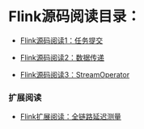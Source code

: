 # Flink源码阅读目录：

* [Flink源码阅读1：任务提交](../master/doc/jobsubmit.md)

* [Flink源码阅读2：数据传递](../master/doc/datadeliver.md)

* [Flink源码阅读3：StreamOperator](../master/doc/streamoperator.md)



### 扩展阅读

* [Flink扩展阅读：全链路延迟测量](../master/docs/latency.md)